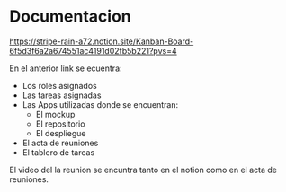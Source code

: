 # Documentacion
https://stripe-rain-a72.notion.site/Kanban-Board-6f5d3f6a2a674551ac4191d02fb5b221?pvs=4

En el anterior link se ecuentra:
* Los roles asignados
* Las tareas asignadas
* Las Apps utilizadas donde se encuentran:
  * El mockup
  * El repositorio
  * El despliegue
* El acta de reuniones
* El tablero de tareas

El video del la reunion se encuntra tanto en el notion como en el acta de reuniones.
